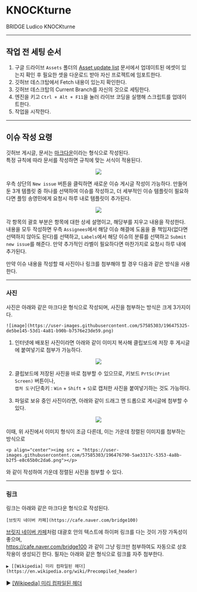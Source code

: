 # KNOCKturne
BRIDGE Ludico KNOCKturne

---

## 작업 전 세팅 순서

1. 구글 드라이브 `Assets` 폴더의 [Asset update list](https://docs.google.com/document/d/1PziVtROK4QsmJsS0x15uAJ6OJQofx3iciw8dAzj-0HQ/edit) 문서에서 업데이트된 에셋이 있는지 확인 후 필요한 셋을 다운로드 받아 자신 프로젝트에 임포트한다.
2. 깃허브 데스크탑에서 Fetch 내용이 있는지 확인한다.
3. 깃허브 데스크탑의 Current Branch를 자신의 것으로 세팅한다.
4. 엔진을 키고 `Ctrl + Alt + F11`을 눌러 라이브 코딩을 실행해 스크립트를 업데이트한다.
4. 작업을 시작한다.

---

## 이슈 작성 요령

깃허브 게시글, 문서는 [마크다운](https://gist.github.com/ihoneymon/652be052a0727ad59601)이라는 형식으로 작성된다.<br>
특정 규칙에 따라 문서를 작성하면 규칙에 맞는 서식이 적용된다.
<p align="center"><img src = "https://user-images.githubusercontent.com/57585303/196473866-3d0764d2-c771-4d8e-afca-cb7e43d7c4c9.png"></p>

우측 상단의 `New issue` 버튼을 클릭하면 새로운 이슈 게시글 작성이 가능하다. 만들어 둔 3개 템플릿 중 하나를 선택하여 이슈를 작성하고, 
더 세부적인 이슈 템플릿이 필요하다면 플밍 송영민에게 요청시 하루 내로 템플릿이 추가된다.

<p align="center"><img src = "https://user-images.githubusercontent.com/57585303/196474391-2c0ffad9-6cae-4a4b-a3e6-78555d610e39.png"></p>

각 항목의 괄호 부분은 항목에 대한 상세 설명이고, 해당부를 지우고 내용을 작성한다. 내용을 모두 작성하면 우측 `Assignees`에서 해당 이슈 해결에 도움을 줄 책임자(없다면 선택하지 않아도 된다)를 선택하고, `Labels`에서 해당 이슈의 분류를 선택하고 `Submit new issue`를 해준다. 만약 추가적인 라벨이 필요하다면 마찬가지로 요청시 하루 내에 추가된다.

만약 이슈 내용을 작성할 때 사진이나 링크를 첨부해야 할 경우 다음과 같은 방식을 사용한다.

---

### 사진
사진은 아래와 같은 마크다운 형식으로 작성되며, 사진을 첨부하는 방식은 크게 3가지이다.
```
![image](https://user-images.githubusercontent.com/57585303/196475325-de5be145-53d1-4a81-b90b-b7576e23de59.png)
```

1. 인터넷에 배포된 사진이라면 아래와 같이 이미지 복사해 클립보드에 저장 후 게시글에 붙여넣기로 첨부가 가능하다.
<p align="center"><img src = "https://user-images.githubusercontent.com/57585303/196475325-de5be145-53d1-4a81-b90b-b7576e23de59.png"></p>

2. 클립보드에 저장된 사진을 바로 첨부할 수 있으므로, 키보드 `PrtSc(Print Screen)` 버튼이나,<br>
`캡처 도구`(단축키 : `Win` + `Shift` + `S`)로 캡처한 사진을 붙여넣기하는 것도 가능하다.

3. 파일로 보유 중인 사진이라면, 아래와 같이 드래그 앤 드롭으로 게시글에 첨부할 수 있다.
<p align="center"><img src = "https://user-images.githubusercontent.com/57585303/196476790-5ae3317c-5353-4a8b-b2f5-e8c65b0c2da6.png"></p>

이때, 위 사진에서 이미지 형식이 조금 다른데, 이는 가운데 정렬된 이미지를 첨부하는 방식으로
```
<p align="center"><img src = "https://user-images.githubusercontent.com/57585303/196476790-5ae3317c-5353-4a8b-b2f5-e8c65b0c2da6.png"></p>
```

와 같이 작성하여 가운데 정렬된 사진을 첨부할 수 있다.

---

### 링크
링크는 아래와 같은 마크다운 형식으로 작성된다.
```
[브릿지 네이버 카페](https://cafe.naver.com/bridge100)
```

[브릿지 네이버 카페](https://cafe.naver.com/bridge100)처럼 대괄호 안의 텍스트에 하이퍼 링크를 다는 것이 가장 가독성이 좋으며,<br>
https://cafe.naver.com/bridge100 과 같이 그냥 링크만 첨부하여도 자동으로 상호작용이 생성되긴 한다. 필자는 아래와 같은 형식으로 링크를 자주 첨부한다.
```
▶ [[Wikipedia] 미리 컴파일된 헤더](https://en.wikipedia.org/wiki/Precompiled_header)
```
▶ [[Wikipedia] 미리 컴파일된 헤더](https://en.wikipedia.org/wiki/Precompiled_header)
